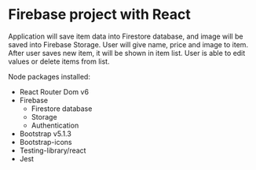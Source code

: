 # Firebase project with React

 Application will save item data into Firestore database, and image will be saved into Firebase Storage.
 User will give name, price and image to item. After user saves new item, it will be shown in item list. User is able to edit values or delete items from list.


Node packages installed:
- React Router Dom v6
- Firebase
   - Firestore database
   - Storage
   - Authentication
- Bootstrap v5.1.3
- Bootstrap-icons
- Testing-library/react
- Jest
